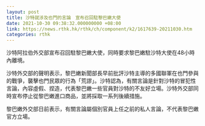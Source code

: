 ```yaml
---
layout: post
title: 沙特就涉及也門的言論　宣布召回駐黎巴嫩大使
date: 2021-10-30 09:38:32.000000000 +08:00
link: https://news.rthk.hk/rthk/ch/component/k2/1617639-20211030.htm
categories: rthk
---
```


沙特阿拉伯外交部宣布召回駐黎巴嫩大使，同時要求黎巴嫩駐沙特大使在48小時內離境。

沙特外交部的聲明表示，黎巴嫩新聞部長早前批評沙特主導的多國聯軍在也門參與的戰爭，襲擊也門民眾的行為「荒謬」。沙特認為，有關言論是針對沙特的冒犯性言論，內容虛假、捏造，代表黎巴嫩一些官員對沙特的不友好立場。沙特外交部同時宣布停止從黎巴嫩進口商品，並將採取一系列後續措施。

黎巴嫩外交部日前表示，有關言論屬個別官員上任之前的私人言論，不代表黎巴嫩官方立場。
